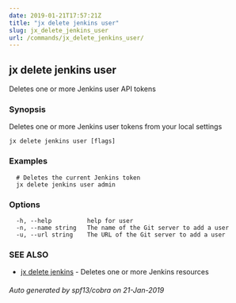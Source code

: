 ```yaml
---
date: 2019-01-21T17:57:21Z
title: "jx delete jenkins user"
slug: jx_delete_jenkins_user
url: /commands/jx_delete_jenkins_user/
---
```

## jx delete jenkins user

Deletes one or more Jenkins user API tokens

### Synopsis

Deletes one or more Jenkins user tokens from your local settings

```
jx delete jenkins user [flags]
```

### Examples

```
  # Deletes the current Jenkins token
  jx delete jenkins user admin
```

### Options

```
  -h, --help          help for user
  -n, --name string   The name of the Git server to add a user
  -u, --url string    The URL of the Git server to add a user
```

### SEE ALSO

* [jx delete jenkins](/commands/jx_delete_jenkins/)	 - Deletes one or more Jenkins resources

###### Auto generated by spf13/cobra on 21-Jan-2019

